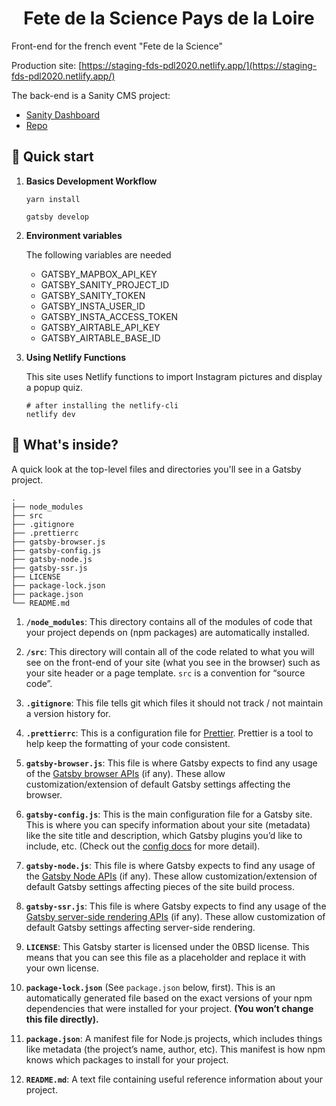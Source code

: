 <h1 align="center">
  Fete de la Science Pays de la Loire
</h1>

Front-end for the french event "Fete de la Science"

Production site: [https://staging-fds-pdl2020.netlify.app/](https://staging-fds-pdl2020.netlify.app/)

The back-end is a Sanity CMS project:

- [Sanity Dashboard](https://fete-de-la-science-2020.sanity.studio/)
- [Repo](https://github.com/paulgaumer/FDS2020-Studio)

## 🚀 Quick start

1.  **Basics Development Workflow**

    ```shell
    yarn install

    gatsby develop
    ```

2.  **Environment variables**

    The following variables are needed

    - GATSBY_MAPBOX_API_KEY
    - GATSBY_SANITY_PROJECT_ID
    - GATSBY_SANITY_TOKEN
    - GATSBY_INSTA_USER_ID
    - GATSBY_INSTA_ACCESS_TOKEN
    - GATSBY_AIRTABLE_API_KEY
    - GATSBY_AIRTABLE_BASE_ID

3.  **Using Netlify Functions**

    This site uses Netlify functions to import Instagram pictures and display a popup quiz.

    ```shell
    # after installing the netlify-cli
    netlify dev
    ```

## 🧐 What's inside?

A quick look at the top-level files and directories you'll see in a Gatsby project.

    .
    ├── node_modules
    ├── src
    ├── .gitignore
    ├── .prettierrc
    ├── gatsby-browser.js
    ├── gatsby-config.js
    ├── gatsby-node.js
    ├── gatsby-ssr.js
    ├── LICENSE
    ├── package-lock.json
    ├── package.json
    └── README.md

1.  **`/node_modules`**: This directory contains all of the modules of code that your project depends on (npm packages) are automatically installed.

2.  **`/src`**: This directory will contain all of the code related to what you will see on the front-end of your site (what you see in the browser) such as your site header or a page template. `src` is a convention for “source code”.

3.  **`.gitignore`**: This file tells git which files it should not track / not maintain a version history for.

4.  **`.prettierrc`**: This is a configuration file for [Prettier](https://prettier.io/). Prettier is a tool to help keep the formatting of your code consistent.

5.  **`gatsby-browser.js`**: This file is where Gatsby expects to find any usage of the [Gatsby browser APIs](https://www.gatsbyjs.org/docs/browser-apis/) (if any). These allow customization/extension of default Gatsby settings affecting the browser.

6.  **`gatsby-config.js`**: This is the main configuration file for a Gatsby site. This is where you can specify information about your site (metadata) like the site title and description, which Gatsby plugins you’d like to include, etc. (Check out the [config docs](https://www.gatsbyjs.org/docs/gatsby-config/) for more detail).

7.  **`gatsby-node.js`**: This file is where Gatsby expects to find any usage of the [Gatsby Node APIs](https://www.gatsbyjs.org/docs/node-apis/) (if any). These allow customization/extension of default Gatsby settings affecting pieces of the site build process.

8.  **`gatsby-ssr.js`**: This file is where Gatsby expects to find any usage of the [Gatsby server-side rendering APIs](https://www.gatsbyjs.org/docs/ssr-apis/) (if any). These allow customization of default Gatsby settings affecting server-side rendering.

9.  **`LICENSE`**: This Gatsby starter is licensed under the 0BSD license. This means that you can see this file as a placeholder and replace it with your own license.

10. **`package-lock.json`** (See `package.json` below, first). This is an automatically generated file based on the exact versions of your npm dependencies that were installed for your project. **(You won’t change this file directly).**

11. **`package.json`**: A manifest file for Node.js projects, which includes things like metadata (the project’s name, author, etc). This manifest is how npm knows which packages to install for your project.

12. **`README.md`**: A text file containing useful reference information about your project.
